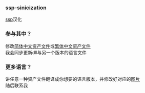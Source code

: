 ### ssp-sinicization  
[ssp]( http://ssp.shillest.net/ )汉化  
### 参与其中？  
修改[简体中文资产文件]( .rcs/chinese-simplified/resource.rc )或[繁体中文资产文件]( .rcs/chinese-traditional/resource.rc )  
我会同步更新dll与另一个版本的语言文件  
### 更多语言？  
讲任意一种资产文件翻译成你想要的语言版本，并修改好对应的[图片]( chinese-simplified/ssp-pictures )  
随后联系我  
